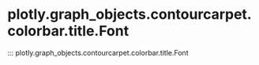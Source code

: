 # plotly.graph_objects.contourcarpet.colorbar.title.Font

::: plotly.graph_objects.contourcarpet.colorbar.title.Font
